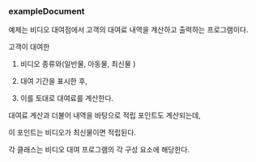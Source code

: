 ### exampleDocument

예제는 비디오 대여점에서 고객의 대여료 내역을 계산하고 출력하는 프로그램이다. 

고객이 대여한 

1) 비디오 종류와(일반물, 아동물, 최신물 ) 

2) 대여 기간을 표시한 후, 

3) 이를 토대로 대여료를 계산한다.


대여료 계산과 더불어 내역을 바탕으로 적립 포인트도 계산되는데,

이 포인트는 비디오가 최신물이면 적립된다.

각 클래스는 비디오 대여 프로그램의 각 구성 요소에 해당한다. 

